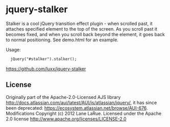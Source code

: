 jquery-stalker
==============

Stalker is a cool jQuery transition effect plugin - when scrolled past, it attaches specified element to the top of
the screen. As you scroll past it becomes fixed, and when you scroll back beyond the element, it goes back to normal
positioning. See demo.html for an example.

Usage:
```html
  jQuery("#stalker").stalker();
```

https://github.com/luxx/jquery-stalker

## License

Originally part of the Apache-2.0-Licensed AJS library http://docs.atlassian.com/aui/latest/AUI/js/atlassian/jquery/, it has since been
deprecated: https://ecosystem.atlassian.net/browse/AUI-676. Modifications Copyright (c) 2012 Lane LaRue.
Licensed under the Apache 2.0 license
http://www.apache.org/licenses/LICENSE-2.0